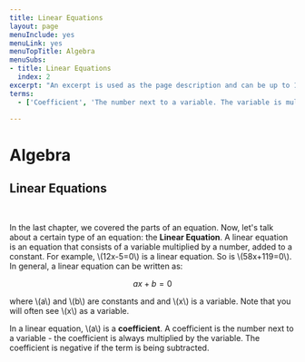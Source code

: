 ```yaml
---
title: Linear Equations
layout: page
menuInclude: yes
menuLink: yes
menuTopTitle: Algebra
menuSubs:
- title: Linear Equations
  index: 2
excerpt: "An excerpt is used as the page description and can be up to 160 characters long..."
terms:
  - ['Coefficient', 'The number next to a variable. The variable is multiplied by the coefficient.']

---
```



<h1>Algebra</h1>

<h2>Linear Equations</h2><br>

In the last chapter, we covered the parts of an equation. Now, let's talk about a certain type of an equation: the <b>Linear Equation</b>. A linear equation is an equation that consists of a variable multiplied by a number, added to a constant. For example, \\(12x-5=0\\) is a linear equation. So is \\(58x+119=0\\). In general, a linear equation can be written as:

$$ax+b = 0$$

where \\(a\\) and \\(b\\) are constants and and \\(x\\) is a variable. Note that you will often see \\(x\\) as a variable.

In a linear equation, \\(a\\) is a <b>coefficient</b>. A coefficient is the number next to a variable - the coefficient is always multiplied by the variable. The coefficient is negative if the term is being subtracted.
